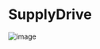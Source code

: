 # SupplyDrive

![image](https://github.com/user-attachments/assets/c7dca5ed-fd5e-45c5-8d5e-7e4c9b48a7ad)
